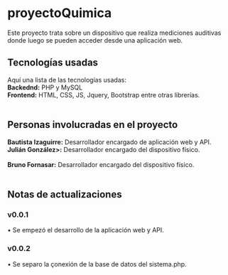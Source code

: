# proyectoQuimica
Este proyecto trata sobre un dispositivo que realiza mediciones auditivas donde luego se pueden acceder desde una aplicación web.

## Tecnologías usadas
Aquí una lista de las tecnologías usadas:<br>
**Backednd:** PHP y MySQL<br>
**Frontend:** HTML, CSS, JS, Jquery, Bootstrap entre otras librerías.<br><br>

## Personas involucradas en el proyecto
**Bautista Izaguirre:** Desarrollador encargado de aplicación web y API.<br>
**Julián González>:** Desarrollador encargado del dispositivo físico.<br><br>
**Bruno Fornasar:** Desarrollador encargado del dispositivo físico.<br><br>

## Notas de actualizaciones

### <strong>v0.0.1</strong>
• Se empezó el desarrollo de la aplicación web y API.

### <strong>v0.0.2</strong>
• Se separo la çonexión de la base de datos del sistema.php.

